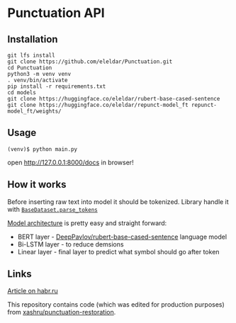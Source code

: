 # Punctuation API 

## Installation
 
```shell
git lfs install
git clone https://github.com/eleldar/Punctuation.git
cd Punctuation
python3 -m venv venv
. venv/bin/activate
pip install -r requirements.txt
cd models
git clone https://huggingface.co/eleldar/rubert-base-cased-sentence
git clone https://huggingface.co/eleldar/repunct-model_ft repunct-model_ft/weights/ 
```

## Usage

```shell
(venv)$ python main.py
```
open http://127.0.0.1:8000/docs in browser!

## How it works

Before inserting raw text into model it should be tokenized. Library handle it with [`BaseDataset.parse_tokens`](https://github.com/sviperm/neuro-comma/blob/fc89b977b5e3caf866f54f9e2a0d9503869a8a57/src/neuro_comma/dataset.py#L63)

[Model architecture](https://github.com/sviperm/neuro-comma/blob/fc89b977b5e3caf866f54f9e2a0d9503869a8a57/src/neuro_comma/model.py#L15) is pretty easy and straight forward:
 - BERT layer - [DeepPavlov/rubert-base-cased-sentence](https://huggingface.co/DeepPavlov/rubert-base-cased-sentence) language model
 - Bi-LSTM layer - to reduce demsions
 - Linear layer - final layer to predict what symbol should go after token

## Links

[Article on habr.ru](https://habr.com/ru/company/barsgroup/blog/563854/)

This repository contains code (which was edited for production purposes) from [xashru/punctuation-restoration](https://github.com/xashru/punctuation-restoration).
